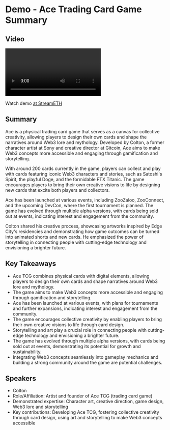 # Demo - Ace Trading Card Game Summary

## Video
<video id="video" controls></video>
<script src="https://vod-cdn.lp-playback.studio/raw/jxf4iblf6wlsyor6526t4tcmtmqa/catalyst-vod-com/hls/3397x3kfv97nu3t8/index.m3u8"></script>
<script>
  var video = document.getElementById('video');
  var videoSrc = 'https://vod-cdn.lp-playback.studio/raw/jxf4iblf6wlsyor6526t4tcmtmqa/catalyst-vod-com/hls/3397x3kfv97nu3t8/index.m3u8';
  if (Hls.isSupported()) {
    var hls = new Hls();
    hls.loadSource(videoSrc);
    hls.attachMedia(video);
  }
  else if (video.canPlayType('application/vnd.apple.mpegurl')) {
    video.src = videoSrc;
  }
</script>

Watch demo [at StreamETH](https://streameth.org/edge_city/watch?session=670ca4172f3849fecfbae2cd)

## Summary
Ace is a physical trading card game that serves as a canvas for collective creativity, allowing players to design their own cards and shape the narratives around Web3 lore and mythology. Developed by Colton, a former character artist at Sony and creative director at Gitcoin, Ace aims to make Web3 concepts more accessible and engaging through gamification and storytelling.

With around 200 cards currently in the game, players can collect and play with cards featuring iconic Web3 characters and stories, such as Satoshi's Spirit, the playful Doge, and the formidable FTX Titanic. The game encourages players to bring their own creative visions to life by designing new cards that excite both players and collectors.

Ace has been launched at various events, including ZooZaloo, ZooConnect, and the upcoming DevCon, where the first tournament is planned. The game has evolved through multiple alpha versions, with cards being sold out at events, indicating interest and engagement from the community.

Colton shared his creative process, showcasing artworks inspired by Edge City's residencies and demonstrating how game outcomes can be turned into animated shorts and new cards. He emphasized the power of storytelling in connecting people with cutting-edge technology and envisioning a brighter future.

## Key Takeaways
- Ace TCG combines physical cards with digital elements, allowing players to design their own cards and shape narratives around Web3 lore and mythology.
- The game aims to make Web3 concepts more accessible and engaging through gamification and storytelling.
- Ace has been launched at various events, with plans for tournaments and further expansions, indicating interest and engagement from the community.
- The game encourages collective creativity by enabling players to bring their own creative visions to life through card design.
- Storytelling and art play a crucial role in connecting people with cutting-edge technology and envisioning a brighter future.
- The game has evolved through multiple alpha versions, with cards being sold out at events, demonstrating its potential for growth and sustainability.
- Integrating Web3 concepts seamlessly into gameplay mechanics and building a strong community around the game are potential challenges.

## Speakers
- Colton
- Role/Affiliation: Artist and founder of Ace TCG (trading card game)
- Demonstrated expertise: Character art, creative direction, game design, Web3 lore and storytelling
- Key contributions: Developing Ace TCG, fostering collective creativity through card design, using art and storytelling to make Web3 concepts accessible

